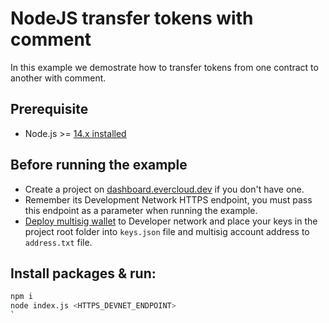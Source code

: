 # NodeJS  transfer tokens with comment

In this example we demostrate how to transfer tokens from one contract to another with comment.


## Prerequisite

* Node.js >= [14.x installed](https://nodejs.org)


## Before running the example

-   Create a project on [dashboard.evercloud.dev](https://dashboard.evercloud.dev/projects) if you don't have one.
-   Remember its Development Network HTTPS endpoint, you must pass this endpoint as a parameter when running the example.
-  [Deploy multisig wallet](https://github.com/tonlabs/sdk-samples/tree/master/core-examples/node-js/multisig) to Developer network
and place your keys in the project root folder into `keys.json` file and multisig account address to `address.txt` file.

## Install packages & run:

```sh
npm i
node index.js <HTTPS_DEVNET_ENDPOINT>
`
